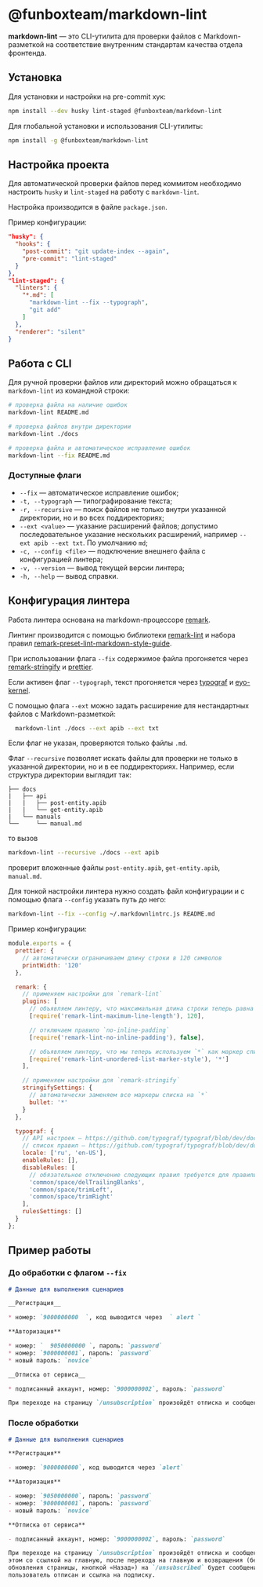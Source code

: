 # @funboxteam/markdown-lint

**markdown-lint** — это CLI-утилита для проверки файлов с Markdown-разметкой на
соответствие внутренним стандартам качества отдела фронтенда.

## Установка

Для установки и настройки на pre-commit хук:

```bash
npm install --dev husky lint-staged @funboxteam/markdown-lint
```

Для глобальной установки и использования CLI-утилиты:

```bash
npm install -g @funboxteam/markdown-lint
```

## Настройка проекта

Для автоматической проверки файлов перед коммитом необходимо настроить
`husky` и `lint-staged` на работу с `markdown-lint`.

Настройка производится в файле `package.json`.

Пример конфигурации:

```json
"husky": {
  "hooks": {
    "post-commit": "git update-index --again",
    "pre-commit": "lint-staged"
  }
},
"lint-staged": {
  "linters": {
    "*.md": [
      "markdown-lint --fix --typograph",
      "git add"
    ]
  },
  "renderer": "silent"
}
```

## Работа с CLI

Для ручной проверки файлов или директорий можно обращаться к `markdown-lint` из
командной строки:

```bash
# проверка файла на наличие ошибок
markdown-lint README.md

# проверка файлов внутри директории
markdown-lint ./docs

# проверка файла и автоматическое исправление ошибок
markdown-lint --fix README.md
```

### Доступные флаги

- `--fix` — автоматическое исправление ошибок;
- `-t, --typograph` — типографирование текста;
- `-r, --recursive` — поиск файлов не только внутри указанной директории, но
  и во всех поддиректориях;
- `--ext <value>` — указание расширений файлов; допустимо последовательное указание нескольких расширений, например `--ext apib --ext txt`. По умолчанию `md`;
- `-c, --config <file>` — подключение внешнего файла с конфигурацией линтера;
- `-v, --version` — вывод текущей версии линтера;
- `-h, --help` — вывод справки.

## Конфигурация линтера

Работа линтера основана на markdown-процессоре
[remark](https://github.com/remarkjs/remark).

Линтинг производится с помощью библиотеки
[remark-lint](https://github.com/remarkjs/remark-lint) и набора правил
[remark-preset-lint-markdown-style-guide](https://github.com/remarkjs/remark-lint/tree/master/packages/remark-preset-lint-markdown-style-guide#rules).

При использовании флага `--fix` содержимое файла прогоняется через
[remark-stringify](https://github.com/remarkjs/remark/tree/master/packages/remark-stringify#api)
и [prettier](https://prettier.io/docs/en/index.html).

Если активен флаг `--typograph`, текст прогоняется через
[typograf](https://github.com/typograf/typograf) и
[eyo-kernel](https://github.com/hcodes/eyo-kernel).

С помощью флага `--ext` можно задать расширение для нестандартных файлов с Markdown-разметкой:

```bash
  markdown-lint ./docs --ext apib --ext txt
```

Если флаг не указан, проверяются только файлы `.md`.

Флаг `--recursive` позволяет искать файлы для проверки не только в указанной директории, но и в
ее поддиректориях. Например, если структура директории выглядит так:

```
├── docs
|   ├── api
|   |   ├── post-entity.apib
|   |   └── get-entity.apib
|   └── manuals
└──     └── manual.md
```
то вызов
```bash
markdown-lint --recursive ./docs --ext apib
```

проверит вложенные файлы `post-entity.apib`, `get-entity.apib`, `manual.md`.

Для тонкой настройки линтера нужно создать файл конфигурации и с помощью флага
`--config` указать путь до него:

```bash
markdown-lint --fix --config ~/.markdownlintrc.js README.md
```

Пример конфигурации:

```javascript
module.exports = {
  prettier: {
    // автоматически ограничиваем длину строки в 120 символов
    printWidth: '120'
  },

  remark: {
    // применяем настройки для `remark-lint`
    plugins: [
      // объявляем линтеру, что максимальная длина строки теперь равна 120 символам
      [require('remark-lint-maximum-line-length'), 120],

      // отключаем правило `no-inline-padding`
      [require('remark-lint-no-inline-padding'), false],

      // объявляем линтеру, что мы теперь используем `*` как маркер списка
      [require('remark-lint-unordered-list-marker-style'), '*']
    ],

    // применяем настройки для `remark-stringify`
    stringifySettings: {
      // автоматически заменяем все маркеры списка на `*`
      bullet: '*'
    }
  },

  typograf: {
    // API настроек — https://github.com/typograf/typograf/blob/dev/docs/api_rules.md
    // список правил — https://github.com/typograf/typograf/blob/dev/docs/RULES.ru.md
    locale: ['ru', 'en-US'],
    enableRules: [],
    disableRules: [
      // обязательное отключение следующих правил требуется для правильной работы типографа
      'common/space/delTrailingBlanks',
      'common/space/trimLeft',
      'common/space/trimRight'
    ],
    rulesSettings: []
  }
};
```

## Пример работы

### До обработки с флагом `--fix`

<!-- prettier-ignore-start -->

```markdown
# Данные для выполнения сценариев

__Регистрация__

* номер: `9000000000  `, код выводится через  ` alert `

**Авторизация**

* номер: `  9050000000 `, пароль: `password`
* номер: `9000000001`, пароль: `password`
* новый пароль: `novice`

__Отписка от сервиса__

* подписанный аккаунт, номер: `9000000002`, пароль: `password`

При переходе на страницу `/unsubscription` произойдёт отписка и сообщение об этом со ссылкой на главную, после перехода на главную и возвращения (без обновления страницы, кнопкой «Назад») на `/unsubscribed` будет сообщение, что пользователь отписан и ссылка на подписку.
```

<!-- prettier-ignore-end -->

### После обработки

```markdown
# Данные для выполнения сценариев

**Регистрация**

- номер: `9000000000`, код выводится через `alert`

**Авторизация**

- номер: `9050000000`, пароль: `password`
- номер: `9000000001`, пароль: `password`
- новый пароль: `novice`

**Отписка от сервиса**

- подписанный аккаунт, номер: `9000000002`, пароль: `password`

При переходе на страницу `/unsubscription` произойдёт отписка и сообщение об
этом со ссылкой на главную, после перехода на главную и возвращения (без
обновления страницы, кнопкой «Назад») на `/unsubscribed` будет сообщение, что
пользователь отписан и ссылка на подписку.
```
